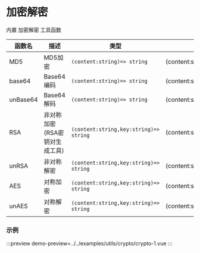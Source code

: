# 加密解密

内置 加密解密 工具函数

| 函数名   | 描述                          | 类型                                   | 参数                        | 返回值   |
| -------- | ----------------------------- | -------------------------------------- | --------------------------- | -------- |
| MD5      | MD5加密                       | `(content:string)=> string`            | (content:string)            | `String` |
| base64   | Base64编码                    | `(content:string)=> string`            | (content:string)            | `String` |
| unBase64 | Base64解码                    | `(content:string)=> string`            | (content:string)            | `String` |
| RSA      | 非对称加密(RSA密钥对生成工具) | `(content:string,key:string)=> string` | (content:string,key:string) | `String` |
| unRSA    | 非对称解密                    | `(content:string,key:string)=> string` | (content:string,key:string) | `String` |
| AES      | 对称加密                      | `(content:string,key:string)=> string` | (content:string,key:string) | `String` |
| unAES    | 对称解密                      | `(content:string,key:string)=> string` | (content:string,key:string) | `String` |

### 示例

:::preview
demo-preview=../../examples/utils/crypto/crypto-1.vue
:::
